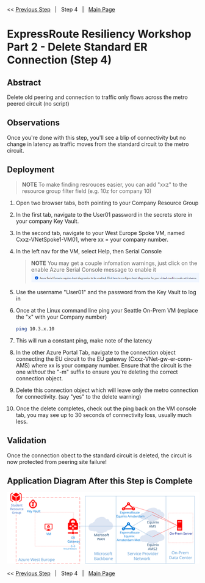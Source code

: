 << [Previous Step][Prev]&nbsp;&nbsp;&nbsp;|&nbsp;&nbsp;&nbsp;Step 4&nbsp;&nbsp;&nbsp;|&nbsp;&nbsp;&nbsp;[Main Page][Next]

# ExpressRoute Resiliency Workshop Part 2 - Delete Standard ER Connection (Step 4)

## Abstract

Delete old peering and connection to traffic only flows across the metro peered circuit (no script)

## Observations

Once you're done with this step, you'll see a blip of connectivity but no change in latency as traffic moves from the standard circuit to the metro circuit.

## Deployment

> **NOTE**
> To make finding resrouces easier, you can add "xxz" to the resource group filter field (e.g. 10z for company 10)

1. Open two browser tabs, both pointing to your Company Resource Group
1. In the first tab, navigate to the User01 password in the secrets store in your company Key Vault.
1. In the second tab, navigate to your West Europe Spoke VM, named Cxxz-VNetSpoke1-VM01, where xx = your company number.
1. In the left nav for the VM, select Help, then Serial Console
    > **NOTE**
    > You may get a couple infomation warnings, just click on the enable Azure Serial Console message to enable it
    > [![2]][2]
    
1. Use the username "User01" and the password from the Key Vault to log in
1. Once at the Linux command line ping your Seattle On-Prem VM (replace the "x" with your Company number)
    ```bash
    ping 10.3.x.10
    ```
1. This will run a constant ping, make note of the latency
1. In the other Azure Portal Tab, navigate to the connection object connecting the EU circuit to the EU gateway (Cxxz-VNet-gw-er-conn-AMS) where xx is your company number. Ensure that the circuit is the one *without* the "-m" suffix to ensure you're deleting the correct connection object.
1. Delete this connection object which will leave only the metro connection for connectivity. (say "yes" to the delete warning)
1. Once the delete completes, check out the ping back on the VM console tab, you may see up to 30 seconds of connectivity loss, usually much less.

## Validation
Once the connection obect to the standard circuit is deleted, the circuit is now protected from peering site failure!

## Application Diagram After this Step is Complete

[![1]][1]

<< [Previous Step][Prev]&nbsp;&nbsp;&nbsp;|&nbsp;&nbsp;&nbsp;Step 4&nbsp;&nbsp;&nbsp;|&nbsp;&nbsp;&nbsp;[Main Page][Next]

<!--Link References-->
[Prev]: ./ERRes2Step3.md
[Next]: ./README2.md
[CloudShell]: https://docs.microsoft.com/azure/cloud-shell/overview

<!--Image References-->
[1]: ./Media/ERRes2Step4.svg "As built diagram of the environment after step 4"
[2]: ./Media/ConsoleError.png "Active Serial Console message"